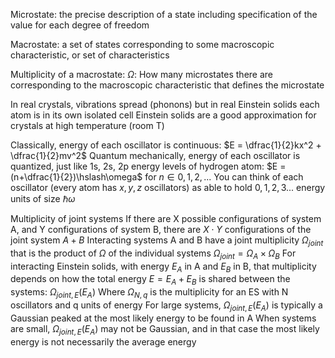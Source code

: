 Microstate: the precise description of a state including specification of the value for each degree of freedom

Macrostate: a set of states corresponding to some macroscopic characteristic, or set of characteristics

Multiplicity of a macrostate: $\Omega$: How many microstates there are corresponding to the macroscopic characteristic that defines the microstate

In real crystals, vibrations spread (phonons) but in real Einstein solids each atom is in its own isolated cell
	Einstein solids are a good approximation for crystals at high temperature
		(room T)

Classically, energy of each oscillator is continuous:
	$E = \dfrac{1}{2}kx^2 + \dfrac{1}{2}mv^2$
Quantum mechanically, energy of each oscillator is quantized, just like 1s, 2s, 2p energy levels of hydrogen atom:
	$E = (n+\dfrac{1}{2})\hslash\omega$  for $n \in 0,1,2,...$
You can think of each oscillator (every atom has $x,y,z$ oscillators) as able to hold $0,1,2,3...$ energy units of size $\hslash\omega$

Multiplicity of joint systems
	If there are X possible configurations of system A, and Y configurations of system B, there are $X\cdot Y$ configurations of the joint system $A + B$
	Interacting systems A and B have a joint multiplicity $\Omega_{joint}$ that is the product of $\Omega$ of the individual systems $\Omega_{joint} = \Omega_A \times \Omega_B$
	For interacting Einstein solids, with energy $E_A$ in A and $E_B$ in B, that multiplicity depends on how the total energy $E = E_A + E_B$ is shared between the systems:
		$\Omega_{joint,E}(E_A)$
	Where $\Omega_{N,q}$ is the multiplicity for an ES with N oscillators and q units of energy
	For large systems, $\Omega_{joint, E}(E_A)$ is typically a Gaussian peaked at the most likely energy to be found in A
	When systems are small, $\Omega_{joint, E}(E_A)$ may not be Gaussian, and in that case the most likely energy is not necessarily the average energy
	